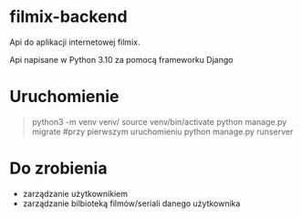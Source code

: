 # filmix-backend

Api do aplikacji internetowej filmix.

Api napisane w Python 3.10 za pomocą frameworku Django

# Uruchomienie

> python3 -m venv venv/
> source venv/bin/activate
> python manage.py migrate #przy pierwszym uruchomieniu
> python manage.py runserver

# Do zrobienia

- zarządzanie użytkownikiem
- zarządzanie bilbioteką filmów/seriali danego użytkownika
